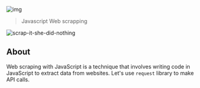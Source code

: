 ![img](https://assets.imaginablefutures.com/media/images/ALX_Logo.max-200x150.png)

 > Javascript Web scrapping

![scrap-it-she-did-nothing](https://media4.giphy.com/media/l0MYM2drW6XPoZnI4/200w.webp?cid=ecf05e477wdbkvriq11rkoyan86fgqica1bovfag5o8a933v&ep=v1_gifs_search&rid=200w.webp&ct=g)

## About

Web scraping with JavaScript is a technique that involves writing code in JavaScript to extract data from websites. Let's use ```request``` library to make API calls. 


